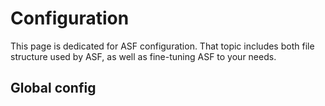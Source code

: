 # Configuration

This page is dedicated for ASF configuration. That topic includes both file structure used by ASF, as well as fine-tuning ASF to your needs.

## Global config